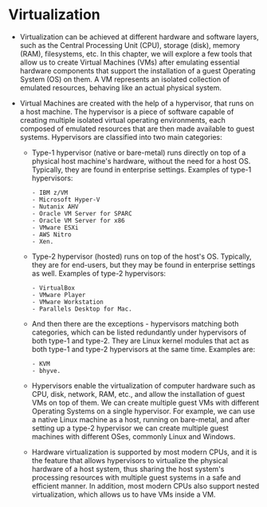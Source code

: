 # Virtualization

- Virtualization can be achieved at different hardware and software layers, such as the Central Processing Unit (CPU), storage (disk), memory (RAM), filesystems, etc. In this chapter, we will explore a few tools that allow us to create Virtual Machines (VMs) after emulating essential hardware components that support the installation of a guest Operating System (OS) on them. A VM represents an isolated collection of emulated resources, behaving like an actual physical system.

- Virtual Machines are created with the help of a hypervisor, that runs on a host machine. The hypervisor is a piece of software capable of creating multiple isolated virtual operating environments, each composed of emulated resources that are then made available to guest systems. Hypervisors are classified into two main categories:

  - Type-1 hypervisor (native or bare-metal) runs directly on top of a physical host machine's hardware, without the need for a host OS. Typically, they are found in enterprise settings. Examples of type-1 hypervisors:

        - IBM z/VM
        - Microsoft Hyper-V
        - Nutanix AHV
        - Oracle VM Server for SPARC
        - Oracle VM Server for x86
        - VMware ESXi
        - AWS Nitro
        - Xen.

  - Type-2 hypervisor (hosted) runs on top of the host's OS. Typically, they are for end-users, but they may be found in enterprise settings as well. Examples of type-2 hypervisors:

        - VirtualBox
        - VMware Player
        - VMware Workstation
        - Parallels Desktop for Mac.

  - And then there are the exceptions - hypervisors matching both categories, which can be listed redundantly under hypervisors of both type-1 and type-2. They are Linux kernel modules that act as both type-1 and type-2 hypervisors at the same time. Examples are:

        - KVM
        - bhyve.

  - Hypervisors enable the virtualization of computer hardware such as CPU, disk, network, RAM, etc., and allow the installation of guest VMs on top of them. We can create multiple guest VMs with different Operating Systems on a single hypervisor. For example, we can use a native Linux machine as a host, running on bare-metal, and after setting up a type-2 hypervisor we can create multiple guest machines with different OSes, commonly Linux and Windows.

  - Hardware virtualization is supported by most modern CPUs, and it is the feature that allows hypervisors to virtualize the physical hardware of a host system, thus sharing the host system's processing resources with multiple guest systems in a safe and efficient manner. In addition, most modern CPUs also support nested virtualization, which allows us to have VMs inside a VM.
